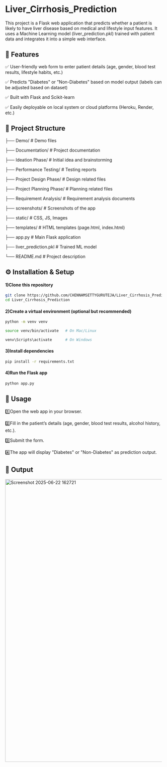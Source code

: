 # Liver_Cirrhosis_Prediction

This project is a Flask web application that predicts whether a patient is likely to have liver disease based on medical and lifestyle input features.
It uses a Machine Learning model (liver_prediction.pkl) trained with patient data and integrates it into a simple web interface.

## 🚀 Features

✅ User-friendly web form to enter patient details (age, gender, blood test results, lifestyle habits, etc.)

✅ Predicts "Diabetes" or "Non-Diabetes" based on model output (labels can be adjusted based on dataset)

✅ Built with Flask and Scikit-learn

✅ Easily deployable on local system or cloud platforms (Heroku, Render, etc.)

## 📂 Project Structure

├── Demo/                   # Demo files

├── Documentation/          # Project documentation

├── Ideation Phase/         # Initial idea and brainstorming

├── Performance Testing/    # Testing reports

├── Project Design Phase/   # Design related files

├── Project Planning Phase/ # Planning related files

├── Requirement Analysis/   # Requirement analysis documents

├── screenshots/            # Screenshots of the app

├── static/                 # CSS, JS, Images

├── templates/              # HTML templates (page.html, index.html)

├── app.py                  # Main Flask application

├── liver_prediction.pkl    # Trained ML model

└── README.md               # Project description

## ⚙️ Installation & Setup

#### 1)Clone this repository

```bash
git clone https://github.com/CHENNAMSETTYGURUTEJA/Liver_Cirrhosis_Prediction.git
cd Liver_Cirrhosis_Prediction
```

#### 2)Create a virtual environment (optional but recommended)

```bash
python -m venv venv
```

```bash
source venv/bin/activate   # On Mac/Linux
```

```bash
venv\Scripts\activate      # On Windows
```

#### 3)Install dependencies

```bash
pip install -r requirements.txt
```

#### 4)Run the Flask app

```bash
python app.py
```

## 🧪 Usage

1️⃣Open the web app in your browser.

2️⃣Fill in the patient’s details (age, gender, blood test results, alcohol history, etc.).

3️⃣Submit the form.

4️⃣The app will display "Diabetes" or "Non-Diabetes" as prediction output.

## 📸 Output

<img width="1918" height="907" alt="Screenshot 2025-06-22 162721" src="https://github.com/user-attachments/assets/8cb743ea-ec7b-4937-bba4-bf853c6bf4ec" />


